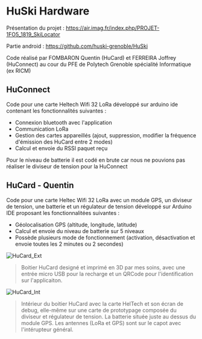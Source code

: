 # HuSki Hardware

Présentation du projet : https://air.imag.fr/index.php/PROJET-1FO5_1819_SkiLocator

Partie android : https://github.com/huski-grenoble/HuSki

Code réalisé par FOMBARON Quentin (HuCard) et FERREIRA Joffrey (HuConnect) au cour du PFE de Polytech Grenoble spécialité Informatique (ex RICM)

## HuConnect 

Code pour une carte Heltech Wifi 32 LoRa développé sur arduino ide contenant les fonctionnalités suivantes :
* Connexion bluetooth avec l'application
* Communication LoRa
* Gestion des cartes appareillés (ajout, suppression, modifier la fréquence d'émission des HuCard entre 2 modes)
* Calcul et envoie du RSSI paquet reçu

Pour le niveau de batterie il est codé en brute car nous ne pouvions pas réaliser le diviseur de tension pour la HuConnect

## HuCard - Quentin

Code pour une carte Heltec Wifi 32 LoRa avec un module GPS, un diviseur de tension, une batterie et un régulateur de tension développé sur Arduino IDE proposant les fonctionnalitées suivantes : 
* Géolocalisation GPS (altitude, longitude, latitude)
* Calcul et envoie du niveau de batterie sur 5 niveaux
* Possède plusieurs mode de fonctionnement (activation, désactivation et envoie toutes les 2 minutes ou 2 secondes)

![HuCard_Ext](https://i.imgur.com/o610FY3.jpg)
> Boitier HuCard designé et imprimé en 3D par mes soins, avec une entrée micro USB pour la recharge et un QRCode pour l'identification sur l'applicaiton.

![HuCard_Int](https://i.imgur.com/dfIyMy4.jpg)
> Intérieur du boitier HuCard avec la carte HelTech et son écran de debug, elle-même sur une carte de prototypage composée du diviseur et régulateur de tension. La batterie située juste au dessus du module GPS. Les antennes (LoRa et GPS) sont sur le capot avec l'intérupteur général.
